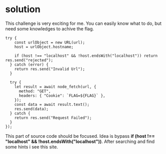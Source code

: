 # solution

This challenge is very exciting for me. You can easily know what to do, but need some knowledges to achive the flag.

```
try {
    const urlObject = new URL(url);
    host = urlObject.hostname;

    if (host !== "localhost" && !host.endsWith("localhost")) return res.send("rejected");
  } catch (error) {
    return res.send("Invalid Url");
  }

  try {
    let result = await node_fetch(url, {
      method: "GET",
      headers: { "Cookie": `FLAG=${FLAG}` },
    });
    const data = await result.text();
    res.send(data);
  } catch {
    return res.send("Request Failed");
  }
});
```

This part of source code should be focused. Idea is bypass **if (host !== "localhost" && !host.endsWith("localhost"))**. After searching and find some hints i see this site.
